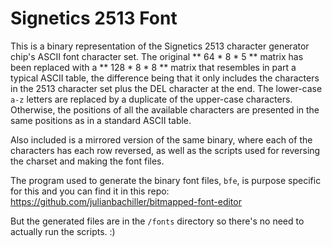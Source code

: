 # Signetics 2513 Font

This is a binary representation of the Signetics 2513 character generator chip's ASCII font character set. The original ** 64 * 8 * 5 ** matrix has been replaced with a ** 128 * 8 * 8 ** matrix that resembles in part a typical ASCII table, the difference being that it only includes the characters in the 2513 character set plus the DEL character at the end. The lower-case `a-z` letters are replaced by a duplicate of the upper-case characters. Otherwise, the positions of all the available characters are presented in the same positions as in a standard ASCII table.

Also included is a mirrored version of the same binary, where each of the characters has each row reversed, as well as the scripts used for reversing the charset and making the font files.

The program used to generate the binary font files, `bfe`, is purpose specific for this and you can find it in this repo:
https://github.com/julianbachiller/bitmapped-font-editor

But the generated files are in the `/fonts` directory so there's no need to actually run the scripts. :)
